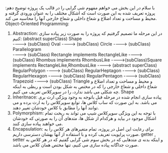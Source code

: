 با سلام
در این بخش می خواهم مفهوم شی گرایی را در قالب یک پروژه توضیح دهم:
پروژه تعریف شده به این صورت است که اشکال مختلف را به عنوان ورودی گرفته و محیط و مساحت و تعداد اضلاع و شعاع داخلی و شعاع خارجی آنها را محاسبه می کند.
Object-Oriented Programming:
1. Abstraction:
در این مرحله ما تصمیم گرفتیم که پروژه را به صورت زیر پیاده سازی کنیم:
(abstract superClass) Shape  
	----> (subClass) Oval  ----> (subClass) Circle
	----> (subClass) Parallelogram  
			----> (subClass) Rectangle implements RectangleLike
			----> (subClass) Rhombus implements RhombusLike
			---->(subClass)Square implements RectangleLike,RhombusLike
	 ----> (abstract superClass) RegularPolygon 
			----> (subClass) RegularHeptagon
			----> (subClass) RegularHexagon
			----> (subClass) RegularPentagon
	----> (subClass) Trapezoid
	----> (subClass) Triangle
و محیط و مساحت و تعداد اضلاع و شعاع داخلی و شعاع خارجی  را که در مختص به شکل بودن است و ربطی به اینکه چه شکلی می باشد ندارد، را در سوپرکلاس    تعریف می کنیم. Shape 
2. Inheritnace:
پیاده سازی انجام شده در مرحله قبل باتوجه به وجود ویژگی ارث بری می باشد. به این صورت که ساب کلاس ها، توابع سوپرکلاس را به ارث برده و می توانند آنها را مطابق با کلاس خودشان تغییر دهند.
3. Polymorphism:
با توجه به این ویژگی سوپرکلاس شیپ می تواند به ریخت تمام اشکال موجود در بیاید و هرکدام از شکل ها، متدهای آن را به صورتی که خودشان می خواهند پیاده سازی کنند.
4. Encapsulation:
برای رعایت این اصل در پروژه، تمام متغیرهای هر کلاس را به صورت پرایویت تعریف کرده و با استفاده از
آنها بهشان دسترسی داریم. getter , setter
و اینکه بدنه ی متدهایی که در بخش سوم شی گرایی گفتیم که در هر کلاس به صورت جداگانه پیاده سازی  می کنیم، تنها مختص همان کلاس می باشد.
